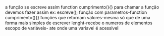 a função se escreve assim function cumprimento(){}
para chamar a função devemos fazer assim ex: escreve();
função com parametros-function cumprimento(){}
funções que retornam valores-mesma só que de uma forma mais simples de escrever
lenght-recebe o numeros de elementos
escopo de variáveis- ate onde uma variavel é acessivel
